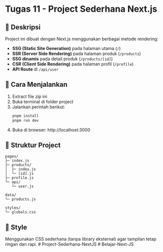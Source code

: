 # Tugas 11 - Project Sederhana Next.js

## 📘 Deskripsi
Project ini dibuat dengan Next.js menggunakan berbagai metode rendering:
- **SSG (Static Site Generation)** pada halaman utama (`/`)
- **SSR (Server Side Rendering)** pada halaman produk (`/products`)
- **SSG dinamis** pada detail produk (`/products/[id]`)
- **CSR (Client Side Rendering)** pada halaman profil (`/profile`)
- **API Route** di `/api/user`

## 🧩 Cara Menjalankan
1. Extract file zip ini
2. Buka terminal di folder project
3. Jalankan perintah berikut:
   ```bash
   pnpm install
   pnpm run dev
   ```
4. Buka di browser: http://localhost:3000

## 📁 Struktur Project
```
pages/
├─ index.js
├─ products/
│  ├─ index.js
│  └─ [id].js
├─ profile.js
└─ api/
   └─ user.js

data/
└─ products.js

styles/
└─ globals.css
```

## 🎨 Style
Menggunakan CSS sederhana (tanpa library eksternal) agar tampilan tetap ringan dan rapi.
#   P r o j e c t - S e d e r h a n a - N e x t J S  
 #   B e l a j a r - N e x t - J S  
 